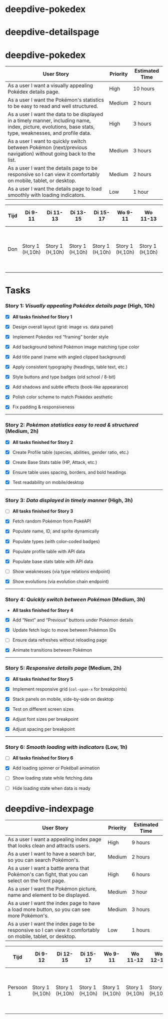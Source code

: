 # deepdive-pokedex

# deepdive-detailspage

# deepdive-pokedex

| User Story                                                                                                                                                | Priority | Estimated Time |
| --------------------------------------------------------------------------------------------------------------------------------------------------------- | -------- | -------------- |
| As a user I want a visually appealing Pokédex details page.                                                                                               | High     | 10 hours       |
| As a user I want the Pokémon's statistics to be easy to read and well structured.                                                                         | Medium   | 2 hours        |
| As a user I want the data to be displayed in a timely manner, including name, index, picture, evolutions, base stats, type, weaknesses, and profile data. | High     | 3 hours        |
| As a user I want to quickly switch between Pokémon (next/previous navigation) without going back to the list.                                             | Medium   | 3 hours        |
| As a user I want the details page to be responsive so I can view it comfortably on mobile, tablet, or desktop.                                            | Medium   | 2 hours        |
| As a user I want the details page to load smoothly with loading indicators.                                                                               | Low      | 1 hour         |

| Tijd | Di 9-11         | Di 11-13        | Di 13-15        | Di 15-17        | Wo 9-11         | Wo 11-13        | Wo 13-14 | Wo 15-17       | Do 9-11        | Do 11-13       | Do 13-15       | Do 15-17                        |
| ---- | --------------- | --------------- | --------------- | --------------- | --------------- | --------------- | -------- | -------------- | -------------- | -------------- | -------------- | ------------------------------- |
| Don  | Story 1 (H,10h) | Story 1 (H,10h) | Story 1 (H,10h) | Story 1 (H,10h) | Story 1 (H,10h) | Story 1 (H,10h) | Story 1  | Story 2 (M,2h) | Story 3 (H,3h) | Story 3 (H,3h) | Story 4 (M,3h) | Story 5 (M,2h) + Story 6 (L,1h) |

# Tasks

### Story 1: _Visually appealing Pokédex details page_ (High, 10h)

- [x] **All tasks finished for Story 1**

- [x] Design overall layout (grid: image vs. data panel)

- [x] Implement Pokedex red “framing” border style

- [x] Add background behind Pokémon image matching type color

- [x] Add title panel (name with angled clipped background)

- [x] Apply consistent typography (headings, table text, etc.)

- [x] Style buttons and type badges (old school / 8-bit)

- [x] Add shadows and subtle effects (book-like appearance)

- [x] Polish color scheme to match Pokédex aesthetic

- [x] Fix padding & responsiveness

---

### Story 2: _Pokémon statistics easy to read & structured_ (Medium, 2h)

- [x] **All tasks finished for Story 2**

- [x] Create Profile table (species, abilities, gender ratio, etc.)

- [x] Create Base Stats table (HP, Attack, etc.)

- [x] Ensure table uses spacing, borders, and bold headings

- [x] Test readability on mobile/desktop

---

### Story 3: _Data displayed in timely manner_ (High, 3h)

- [ ] **All tasks finished for Story 3**

- [x] Fetch random Pokémon from PokéAPI

- [x] Populate name, ID, and sprite dynamically

- [x] Populate types (with color-coded badges)

- [x] Populate profile table with API data

- [x] Populate base stats table with API data

- [ ] Show weaknesses (via type relations endpoint)

- [x] Show evolutions (via evolution chain endpoint)

---

### Story 4: _Quickly switch between Pokémon_ (Medium, 3h)

- **All tasks finished for Story 4**

- [x] Add “Next” and “Previous” buttons under Pokémon details

- [x] Update fetch logic to move between Pokémon IDs

- [ ] Ensure data refreshes without reloading page

- [x] Animate transitions between Pokémon

---

### Story 5: _Responsive details page_ (Medium, 2h)

- [x] **All tasks finished for Story 5**

- [x] Implement responsive grid (`col-span-x` for breakpoints)

- [x] Stack panels on mobile, side-by-side on desktop

- [x] Test on different screen sizes

- [x] Adjust font sizes per breakpoint

- [x] Adjust spacing per breakpoint

---

### Story 6: _Smooth loading with indicators_ (Low, 1h)

- [ ] **All tasks finished for Story 6**

- [x] Add loading spinner or Pokéball animation

- [ ] Show loading state while fetching data

- [ ] Hide loading state when data is ready

# deepdive-indexpage

| User Story                                                                                                   | Priority | Estimated Time |
| ------------------------------------------------------------------------------------------------------------ | -------- | -------------- |
| As a user I want a appealing index page that looks clean and attracts users.                                 | High     | 9 hours        |
| As a user I want to have a search bar, so you can search Pokémon's.                                          | Medium   | 2 hours        |
| As a user I want a battle arena that Pokémon's can fight, that you can select on the front page.             | High     | 6 hours        |
| As a user I want the Pokémon picture, name and element to be displayed.                                      | Medium   | 3 hour         |
| As a user I want the index page to have a load more button, so you can see more Pokémon's.                   | Medium   | 3 hours        |
| As a user I want the index page to be responsive so I can view it comfortably on mobile, tablet, or desktop. | Low      | 1 hours        |

| Tijd      | Di 9-12         | Di 12-15        | Di 15-17        | Wo 9-11         | Wo 11-12        | Wo 12-14        | Wo 14-15 | Wo 15-17       | Do 9-12        | Do 12-14       | Do 14-17       |                                 |
| --------- | --------------- | --------------- | --------------- | --------------- | --------------- | --------------- | -------- | -------------- | -------------- | -------------- | -------------- | ------------------------------- |
| Persoon 1 | Story 1 (H,10h) | Story 1 (H,10h) | Story 1 (H,10h) | Story 1 (H,10h) | Story 1 (H,10h) | Story 1 (H,10h) | Story 1  | Story 2 (M,2h) | Story 3 (H,3h) | Story 3 (H,3h) | Story 4 (M,3h) | Story 5 (M,2h) + Story 6 (L,1h) |
